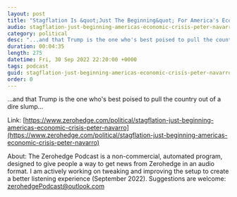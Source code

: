 ```yaml
---
layout: post
title: "Stagflation Is &quot;Just The Beginning&quot; For America's Economic Crisis: Peter Navarro"
audio: stagflation-just-beginning-americas-economic-crisis-peter-navarro-0
category: political
desc: "...and that Trump is the one who's best poised to pull the country out of a dire slump..."
duration: 00:04:35
length: 275
datetime: Fri, 30 Sep 2022 22:20:00 +0000
tags: podcast
guid: stagflation-just-beginning-americas-economic-crisis-peter-navarro-0
order: 0
---
```

...and that Trump is the one who's best poised to pull the country out of a dire slump...

Link: [https://www.zerohedge.com/political/stagflation-just-beginning-americas-economic-crisis-peter-navarro](https://www.zerohedge.com/political/stagflation-just-beginning-americas-economic-crisis-peter-navarro)

About: The Zerohedge Podcast is a non-commercial, automated program, designed to give people a way to get news from Zerohedge in an audio format.  I am actively working on tweaking and improving the setup to create a better listening experience (September 2022).  Suggestions are welcome: [zerohedgePodcast@outlook.com](mailto:zerohedgePodcast@outlook.com)
